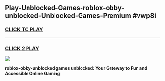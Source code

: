 
## Play-Unblocked-Games-roblox-obby-unblocked-Unblocked-Games-Premium #vwp8i
<h3>
<a href="https://premium.freeplayer.one?title=roblox-obby-unblocked&ref=12M">CLICK TO PLAY</a></h3>
<hr>

<h3>
<a href="https://premium.freeplayer.one?title=roblox-obby-unblocked&ref=12M">CLICK 2 PLAY</a>
  
</h3>

<a href="https://premium.freeplayer.one?title=roblox-obby-unblocked&ref=12M"><img src="https://clearcache.store/games.png"></a>


**roblox-obby-unblocked games unblocked: Your Gateway to Fun and Accessible Online Gaming**
